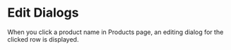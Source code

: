 
# Edit Dialogs

When you click a product name in Products page, an editing dialog for the clicked row is displayed.

